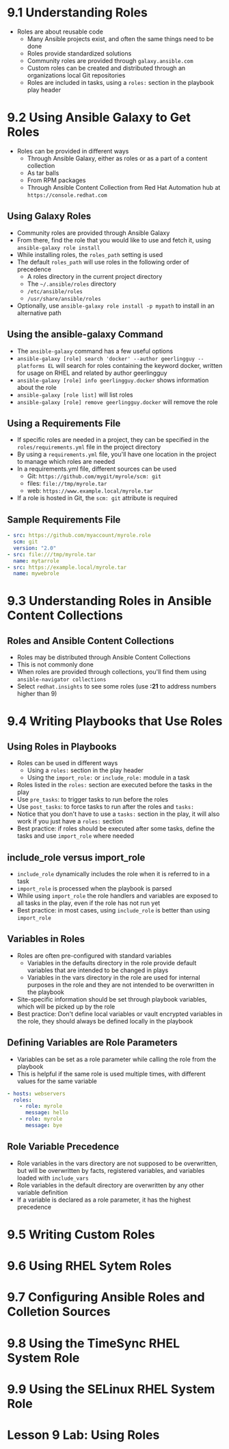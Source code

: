 # 9.1 Understanding Roles
- Roles are about reusable code
  - Many Ansible projects exist, and often the same things need to be done
  - Roles provide standardized solutions
  - Community roles are provided through `galaxy.ansible.com` 
  - Custom roles can be created and distributed through an organizations local Git repositories
  - Roles are included in tasks, using a `roles:` section in the playbook play header

# 9.2 Using Ansible Galaxy to Get Roles
- Roles can be provided in different ways
  - Through Ansible Galaxy, either as roles or as a part of a content collection
  - As tar balls
  - From RPM packages
  - Through Ansible Content Collection from Red Hat Automation hub at `https://console.redhat.com`

## Using Galaxy Roles
- Community roles are provided through Ansible Galaxy
- From there, find the role that you would like to use and fetch it, using `ansible-galaxy role install`
- While installing roles, the `roles_path` setting is used
- The default `roles_path` will use roles in the following order of precedence
  - A roles directory in the current project directory
  - The `~/.ansible/roles` directory
  - `/etc/ansible/roles`
  - `/usr/share/ansible/roles`
- Optionally, use `ansible-galaxy role install -p mypath` to install in an alternative path

## Using the ansible-galaxy Command 
- The `ansible-galaxy` command has a few useful options
- `ansible-galaxy [role] search 'docker' --author geerlingguy --platforms EL` will search for roles containing the keyword docker, written for usage on RHEL and related by author geerlingguy
- `ansible-galaxy [role] info geerlingguy.docker` shows information about the role
- `ansible-galaxy [role list]` will list roles
- `ansible-galaxy [role] remove geerlingguy.docker` will remove the role

## Using a Requirements File
- If specific roles are needed in a project, they can be specified in the `roles/requirements.yml` file in the project directory
- By using a `requirements.yml` file, you'll have one location in the project to manage which roles are needed
- In a requirements.yml file, different sources can be used
  - Git: `https://github.com/mygit/myrole/scm: git`
  - files: `file://tmp/myrole.tar`
  - web: `https://www.example.local/myrole.tar`
- If a role is hosted in Git, the `scm: git` attribute is required

## Sample Requirements File
```yml
- src: https://github.com/myaccount/myrole.role
  scm: git
  version: "2.0"
- src: file:///tmp/myrole.tar
  name: mytarrole
- src: https://example.local/myrole.tar
  name: mywebrole
```

# 9.3 Understanding Roles in Ansible Content Collections
## Roles and Ansible Content Collections
- Roles may be distributed through Ansible Content Collections
- This is not commonly done
- When roles are provided through collections, you'll find them using `ansible-navigator collections`
- Select `redhat.insights` to see some roles (use **:21** to address numbers higher than 9)

# 9.4 Writing Playbooks that Use Roles
## Using Roles in Playbooks
- Roles can be used in different ways
  - Using a `roles:` section in the play header
  - Using the `import_role:` or `include_role:` module in a task
- Roles listed in the `roles:` section are executed before the tasks in the play
- Use `pre_tasks`: to trigger tasks to run before the roles
- Use `post_tasks`: to force tasks to run after the roles and `tasks:`
- Notice that you don't have to use a `tasks:` section in the play, it will also work if you just have a `roles:` section
- Best practice: if roles should be executed after some tasks, define the tasks and use `import_role` where needed

## include_role versus import_role
- `include_role` dynamically includes the role when it is referred to in a task
- `import_role` is processed when the playbook is parsed
- While using `import_role` the role handlers and variables are exposed to all tasks in the play, even if the role has not run yet
- Best practice: in most cases, using `include_role` is better than using `import_role`

## Variables in Roles
- Roles are often pre-configured with standard variables
  - Variables in the defaults directory in the role provide default variables that are intended to be changed in plays
  - Variables in the vars directory in the role are used for internal purposes in the role and they are not intended to be overwritten in the playbook
- Site-specific information should be set through playbook variables, which will be picked up by the role
- Best practice: Don't define local variables or vault encrypted variables in the role, they should always be defined locally in the playbook

## Defining Variables are Role Parameters
- Variables can be set as a role parameter while calling the role from the playbook
- This is helpful if the same role is used multiple times, with different values for the same variable
```yml
- hosts: webservers
  roles:
    - role: myrole
      message: hello
    - role: myrole
      message: bye
```

## Role Variable Precedence
- Role variables in the vars directory are not supposed to be overwritten, but will be overwritten by facts, registered variables, and variables loaded with `include_vars`
- Role variables in the default directory are overwritten by any other variable definition
- If a variable is declared as a role parameter, it has the highest precedence

# 9.5 Writing Custom Roles
# 9.6 Using RHEL Sytem Roles
# 9.7 Configuring Ansible Roles and Colletion Sources
# 9.8 Using the TimeSync RHEL System Role
# 9.9 Using the SELinux RHEL System Role
# Lesson 9 Lab: Using Roles